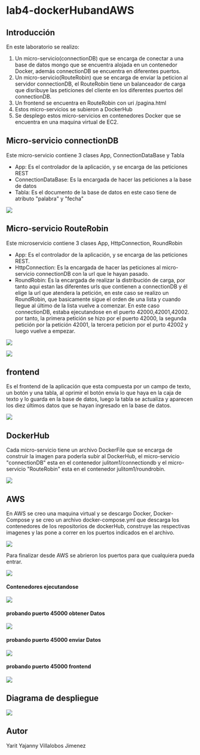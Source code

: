 # lab4-dockerHubandAWS

## Introducción

En este laboratorio se realizo:

  1. Un micro-servicio(connectionDB) que se encarga de conectar a una base de datos mongo que se encuentra alojada en un contenedor Docker, además connectionDB se encuentra en diferentes puertos.
  2. Un micro-servicio(RouteRobin) que se encarga de enviar la peticion al servidor connectionDB, el RouteRobin tiene un balanceador de carga que disribuye las peticiones del cliente en los diferentes puertos del connectionDB.
  3. Un frontend se encuentra en RouteRobin con uri /pagina.html
  4. Estos micro-servicios se subieron a DockerHub
  5. Se desplego estos micro-servicios en contenedores Docker que se encuentra en una maquina virtual de EC2.

## Micro-servicio connectionDB

Este micro-servicio contiene 3 clases App, ConnectionDataBase y Tabla

* App: Es el controlador de la aplicación, y se encarga de las peticiones REST
* ConnectionDataBase: Es la encargada de hacer las peticiones a la base de datos 
* Tabla: Es el documento de la base de datos en este caso tiene de atributo "palabra" y "fecha"

![](imagenes/Captura1.jpeg)

## Micro-servicio RouteRobin

Este microservicio contiene 3 clases App, HttpConnection, RoundRobin

* App: Es el controlador de la aplicación, y se encarga de las peticiones REST.
* HttpConnection: Es la encargada de hacer las peticiones al micro-servicio connectionDB con la url que le hayan pasado.
* RoundRobin: Es la encargada de realizar la distribución de carga, por tanto aqui estan las diferentes urls que contienen a connectionDB y él elige la url que atendera la petición, en este caso se realizo un RoundRobin, que basicamente sigue el orden de una lista y cuando llegue al último de la lista vuelve a comenzar. En este caso connectionDB, estaba ejecutandose en el puerto 42000,42001,42002. por tanto, la primera petición se hizo por el puerto 42000, la segunda petición por la petición 42001, la tercera peticion por el purto 42002 y luego vuelve a empezar.

![](imagenes/Captura2.PNG)

![](imagenes/Captura3.jpeg)

## frontend

Es el frontend de la aplicación que esta compuesta por un campo de texto, un botón y una tabla, al oprimir el botón envia lo que haya en la caja de texto y lo guarda en la base de datos, luego la tabla se actualiza y aparecen los diez últimos datos que se hayan ingresado en la base de datos.

![](imagenes/Captura4.PNG)

## DockerHub

Cada micro-servicio tiene un archivo DockerFile que se encarga de construir la imagen para poderla subir al DockerHub, el micro-servicio "connectionDB" esta en el contenedor  julitom1/connectiondb y el micro-servicio "RouteRobin" esta en el contenedor julitom1/roundrobin.

![](imagenes/Captura5.PNG)

## AWS

En AWS se creo una maquina virtual y se descargo Docker, Docker-Compose y se creo un archivo docker-compose.yml que descarga los contenedores de los repositorios de dockerHub, construye las respectivas imagenes y las pone a correr en los puertos indicados en el archivo.

![](imagenes/Captura6.PNG)

Para finalizar desde AWS se abrieron los puertos para que cualquiera pueda entrar.

![](imagenes/Captura7.PNG)


#### Contenedores ejecutandose

![](imagenes/Captura8.PNG)


#### probando puerto 45000 obtener Datos

![](imagenes/Captura12.PNG)

#### probando puerto 45000 enviar Datos

![](imagenes/Captura13.PNG)

#### probando puerto 45000 frontend

![](imagenes/Captura11.PNG)

## Diagrama de despliegue

![](imagenes/Captura12.jpeg)

## Autor

Yarit Yajanny Villalobos Jimenez



